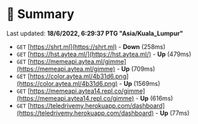 # 📖 Summary
Last updated: **18/6/2022, 6:29:37 PTG "Asia/Kuala_Lumpur"**

- `GET` [https://shrt.ml](https://shrt.ml) - **Down** (258ms)
- `GET` [https://hst.aytea.ml/](https://hst.aytea.ml/) - **Up** (479ms)
- `GET` [https://memeapi.aytea.ml/gimme](https://memeapi.aytea.ml/gimme) - **Up** (709ms)
- `GET` [https://color.aytea.ml/4b31d6.png](https://color.aytea.ml/4b31d6.png) - **Up** (1569ms)
- `GET` [https://memeapi.aytea14.repl.co/gimme](https://memeapi.aytea14.repl.co/gimme) - **Up** (616ms)
- `GET` [https://teledrivemy.herokuapp.com/dashboard](https://teledrivemy.herokuapp.com/dashboard) - **Up** (77ms)
